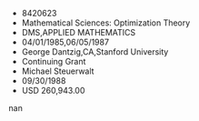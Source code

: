 
* 8420623
* Mathematical Sciences: Optimization Theory
* DMS,APPLIED MATHEMATICS
* 04/01/1985,06/05/1987
* George Dantzig,CA,Stanford University
* Continuing Grant
* Michael Steuerwalt
* 09/30/1988
* USD 260,943.00

nan
